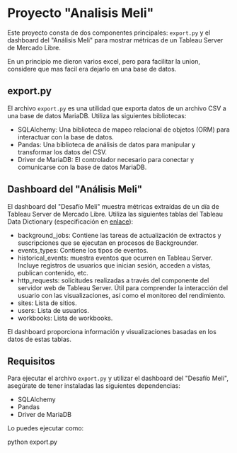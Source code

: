 # Proyecto "Analisis Meli"

Este proyecto consta de dos componentes principales: `export.py` y el dashboard del "Análisis Meli" para mostrar métricas de un Tableau Server de Mercado Libre.

En un principio me dieron varios excel, pero para facilitar la union, considere que mas facil era dejarlo en una base de datos.

## export.py

El archivo `export.py` es una utilidad que exporta datos de un archivo CSV a una base de datos MariaDB. Utiliza las siguientes bibliotecas:

- SQLAlchemy: Una biblioteca de mapeo relacional de objetos (ORM) para interactuar con la base de datos.
- Pandas: Una biblioteca de análisis de datos para manipular y transformar los datos del CSV.
- Driver de MariaDB: El controlador necesario para conectar y comunicarse con la base de datos MariaDB.

## Dashboard del "Análisis Meli"

El dashboard del "Desafío Meli" muestra métricas extraídas de un día de Tableau Server de Mercado Libre. Utiliza las siguientes tablas del Tableau Data Dictionary (especificación en [enlace](https://tableau.github.io/tableau-data-dictionary/2021.3/data_dictionary.htm#public.http_requests_anchor)):

- background_jobs: Contiene las tareas de actualización de extractos y suscripciones que se ejecutan en procesos de Backgrounder.
- events_types: Contiene los tipos de eventos.
- historical_events: muestra eventos que ocurren en Tableau Server. Incluye registros de usuarios que inician sesión, acceden a vistas, publican contenido, etc.
- http_requests: solicitudes realizadas a través del componente del servidor web de Tableau Server. Útil para comprender la interacción del usuario con las visualizaciones, así como el monitoreo del rendimiento.
- sites: Lista de sitios.
- users: Lista de usuarios.
- workbooks: Lista de workbooks.

El dashboard proporciona información y visualizaciones basadas en los datos de estas tablas.

## Requisitos

Para ejecutar el archivo `export.py` y utilizar el dashboard del "Desafío Meli", asegúrate de tener instaladas las siguientes dependencias:

- SQLAlchemy
- Pandas
- Driver de MariaDB

Lo puedes ejecutar como:

python export.py
